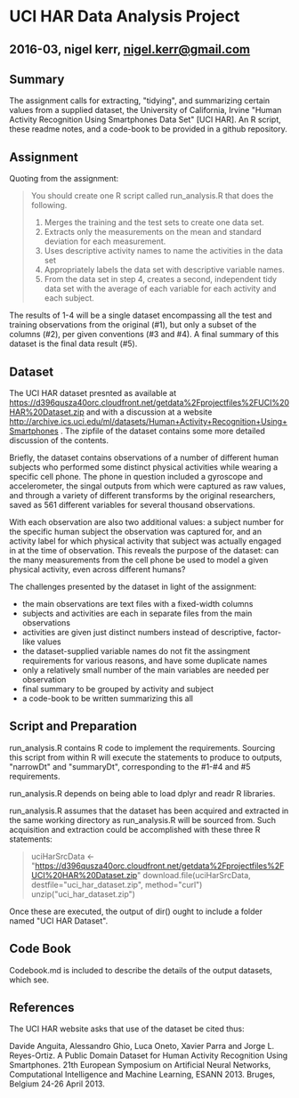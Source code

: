 # UCI HAR Data Analysis Project
## 2016-03, nigel kerr, nigel.kerr@gmail.com

## Summary

The assignment calls for extracting, "tidying", and summarizing
certain values from a supplied dataset, the University of California,
Irvine "Human Activity Recognition Using Smartphones Data Set" [UCI HAR].  An R
script, these readme notes, and a code-book to be provided in a github
repository.

## Assignment

Quoting from the assignment:

> You should create one R script called run_analysis.R that does the following.
> 
> 1. Merges the training and the test sets to create one data set.
> 2. Extracts only the measurements on the mean and standard deviation for each measurement.
> 3. Uses descriptive activity names to name the activities in the data set
> 4. Appropriately labels the data set with descriptive variable names.
> 5. From the data set in step 4, creates a second, independent tidy data set with the average of each variable for each activity and each subject.

The results of 1-4 will be a single dataset encompassing all the test and training observations from the original (#1), but only a subset of the columns (#2), per given conventions (#3 and #4).  A final summary of this dataset is the final data result (#5).

## Dataset

The UCI HAR dataset presnted as available at https://d396qusza40orc.cloudfront.net/getdata%2Fprojectfiles%2FUCI%20HAR%20Dataset.zip and with a discussion at a website http://archive.ics.uci.edu/ml/datasets/Human+Activity+Recognition+Using+Smartphones .  The zipfile of the dataset contains some more detailed discussion of the contents.

Briefly, the dataset contains observations of a number of different human subjects who performed some distinct physical activities while wearing a specific cell phone.  The phone in question included a gyroscope and accelerometer, the singal outputs from which were captured as raw values, and through a variety of different transforms by the original researchers, saved as 561 different variables for several thousand observations.  

With each observation are also two additional values: a subject number for the specific human subject the observation was captured for, and an activity label for which physical activity that subject was actually engaged in at the time of observation.  This reveals the purpose of the dataset: can the many measurements from the cell phone be used to model a given physical activity, even across different humans?

The challenges presented by the dataset in light of the assignment:

- the main observations are text files with a fixed-width columns
- subjects and activities are each in separate files from the main observations
- activities are given just distinct numbers instead of descriptive, factor-like values
- the dataset-supplied variable names do not fit the assingment requirements for various reasons, and have some duplicate names
- only a relatively small number of the main variables are needed per observation
- final summary to be grouped by activity and subject
- a code-book to be written summarizing this all

## Script and Preparation

run_analysis.R contains R code to implement the requirements.  Sourcing this script from within R will execute the statements to produce to outputs, "narrowDt" and "summaryDt", corresponding to the #1-#4 and #5 requirements.

run_analysis.R depends on being able to load dplyr and readr R libraries.

run_analysis.R assumes that the dataset has been acquired and extracted in the same working directory as run_analysis.R will be sourced from.  Such acquisition and extraction could be accomplished with these three R statements:

> uciHarSrcData <- "https://d396qusza40orc.cloudfront.net/getdata%2Fprojectfiles%2FUCI%20HAR%20Dataset.zip"
> download.file(uciHarSrcData, destfile="uci_har_dataset.zip", method="curl")
> unzip("uci_har_dataset.zip")

Once these are executed, the output of dir() ought to include a folder named "UCI HAR Dataset".

## Code Book

Codebook.md is included to describe the details of the output datasets, which see.

## References

The UCI HAR website asks that use of the dataset be cited thus:

Davide Anguita, Alessandro Ghio, Luca Oneto, Xavier Parra and Jorge L. Reyes-Ortiz. A Public Domain Dataset for Human Activity Recognition Using Smartphones. 21th European Symposium on Artificial Neural Networks, Computational Intelligence and Machine Learning, ESANN 2013. Bruges, Belgium 24-26 April 2013.


